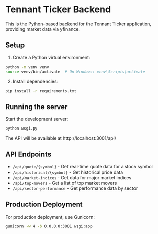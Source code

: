 # Tennant Ticker Backend

This is the Python-based backend for the Tennant Ticker application, providing market data via yfinance.

## Setup

1. Create a Python virtual environment:

```bash
python -m venv venv
source venv/bin/activate  # On Windows: venv\Scripts\activate
```

2. Install dependencies:

```bash
pip install -r requirements.txt
```

## Running the server

Start the development server:

```bash
python wsgi.py
```

The API will be available at http://localhost:3001/api/

## API Endpoints

- `/api/quote/{symbol}` - Get real-time quote data for a stock symbol
- `/api/historical/{symbol}` - Get historical price data
- `/api/market-indices` - Get data for major market indices
- `/api/top-movers` - Get a list of top market movers
- `/api/sector-performance` - Get performance data by sector

## Production Deployment

For production deployment, use Gunicorn:

```bash
gunicorn -w 4 -b 0.0.0.0:3001 wsgi:app
``` 